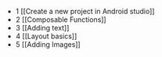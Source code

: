 - 1 [[Create a new project in Android studio]]
- 2 [[Composable Functions]]
- 3 [[Adding text]]
- 4 [[Layout basics]]
- 5 [[Adding Images]]